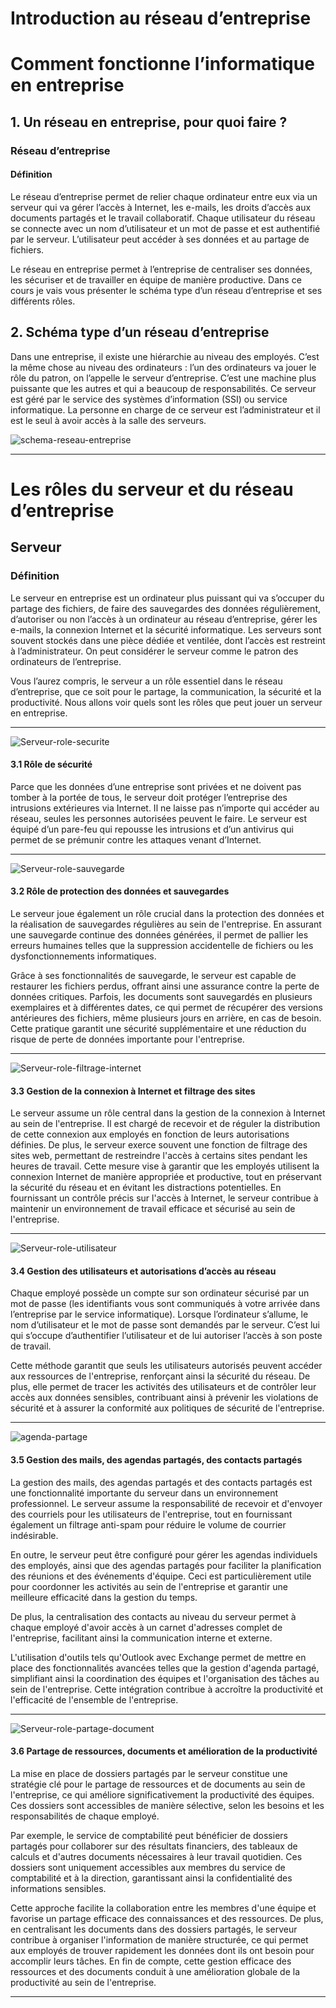 # Introduction au réseau d’entreprise

# Comment fonctionne l’informatique en entreprise
## 1. Un réseau en entreprise, pour quoi faire ?
### Réseau d’entreprise
#### Définition

Le réseau d’entreprise permet de relier chaque ordinateur entre eux via un serveur qui va gérer l’accès à Internet, les e-mails, les droits d’accès aux documents partagés et le travail collaboratif. Chaque utilisateur du réseau se connecte avec un nom d’utilisateur et un mot de passe et est authentifié par le serveur. L’utilisateur peut accéder à ses données et au partage de fichiers.

Le réseau en entreprise permet à l’entreprise de centraliser ses données, les sécuriser et de travailler en équipe de manière productive. Dans ce cours je vais vous présenter le schéma type d’un réseau d’entreprise et ses différents rôles.

## 2. Schéma type d’un réseau d’entreprise
Dans une entreprise, il existe une hiérarchie au niveau des employés. C’est la même chose au niveau des ordinateurs : l’un des ordinateurs va jouer le rôle du patron, on l’appelle le serveur d’entreprise. C’est une machine plus puissante que les autres et qui a beaucoup de responsabilités. Ce serveur est géré par le service des systèmes d’information (SSI) ou service informatique. La personne en charge de ce serveur est l’administrateur et il est le seul à avoir accès à la salle des serveurs.

![schema-reseau-entreprise](../img/schema-reseau-entreprise.jpg)

---

# Les rôles du serveur et du réseau d’entreprise

## Serveur
### Définition

Le serveur en entreprise est un ordinateur plus puissant qui va s’occuper du partage des fichiers, de faire des sauvegardes des données régulièrement, d’autoriser ou non l’accès à un ordinateur au réseau d’entreprise, gérer les e-mails, la connexion Internet et la sécurité informatique. Les serveurs sont souvent stockés dans une pièce dédiée et ventilée, dont l’accès est restreint à l’administrateur. On peut considérer le serveur comme le patron des ordinateurs de l’entreprise.

Vous l’aurez compris, le serveur a un rôle essentiel dans le réseau d’entreprise, que ce soit pour le partage, la communication, la sécurité et la productivité. Nous allons voir quels sont les rôles que peut jouer un serveur en entreprise.

---

![Serveur-role-securite](../img/serveur-role-securite.png)

#### 3.1 Rôle de sécurité
Parce que les données d’une entreprise sont privées et ne doivent pas tomber à la portée de tous, le serveur doit protéger l’entreprise des intrusions extérieures via Internet. Il ne laisse pas n’importe qui accéder au réseau, seules les personnes autorisées peuvent le faire. Le serveur est équipé d’un pare-feu qui repousse les intrusions et d’un antivirus qui permet de se prémunir contre les attaques venant d’Internet.

---

![Serveur-role-sauvegarde](../img/serveur-role-sauvegardes.png)

#### 3.2 Rôle de protection des données et sauvegardes

Le serveur joue également un rôle crucial dans la protection des données et la réalisation de sauvegardes régulières au sein de l'entreprise. En assurant une sauvegarde continue des données générées, il permet de pallier les erreurs humaines telles que la suppression accidentelle de fichiers ou les dysfonctionnements informatiques. 

Grâce à ses fonctionnalités de sauvegarde, le serveur est capable de restaurer les fichiers perdus, offrant ainsi une assurance contre la perte de données critiques. Parfois, les documents sont sauvegardés en plusieurs exemplaires et à différentes dates, ce qui permet de récupérer des versions antérieures des fichiers, même plusieurs jours en arrière, en cas de besoin. Cette pratique garantit une sécurité supplémentaire et une réduction du risque de perte de données importante pour l'entreprise.

---

![Serveur-role-filtrage-internet](../img/serveur-role-filtrage-internet.png)

#### 3.3 Gestion de la connexion à Internet et filtrage des sites

Le serveur assume un rôle central dans la gestion de la connexion à Internet au sein de l'entreprise. Il est chargé de recevoir et de réguler la distribution de cette connexion aux employés en fonction de leurs autorisations définies. De plus, le serveur exerce souvent une fonction de filtrage des sites web, permettant de restreindre l'accès à certains sites pendant les heures de travail. Cette mesure vise à garantir que les employés utilisent la connexion Internet de manière appropriée et productive, tout en préservant la sécurité du réseau et en évitant les distractions potentielles. En fournissant un contrôle précis sur l'accès à Internet, le serveur contribue à maintenir un environnement de travail efficace et sécurisé au sein de l'entreprise.

---

![Serveur-role-utilisateur](../img/serveur-role-utilisateur.png)

#### 3.4 Gestion des utilisateurs et autorisations d’accès au réseau

Chaque employé possède un compte sur son ordinateur sécurisé par un mot de passe (les identifiants vous sont communiqués à votre arrivée dans l’entreprise par le service informatique). Lorsque l’ordinateur s’allume, le nom d’utilisateur et le mot de passe sont demandés par le serveur. C’est lui qui s’occupe d’authentifier l’utilisateur et de lui autoriser l’accès à son poste de travail.

Cette méthode garantit que seuls les utilisateurs autorisés peuvent accéder aux ressources de l'entreprise, renforçant ainsi la sécurité du réseau. De plus, elle permet de tracer les activités des utilisateurs et de contrôler leur accès aux données sensibles, contribuant ainsi à prévenir les violations de sécurité et à assurer la conformité aux politiques de sécurité de l'entreprise.

---

![agenda-partage](../img/agenda-partage.jpg)

#### 3.5 Gestion des mails, des agendas partagés, des contacts partagés

La gestion des mails, des agendas partagés et des contacts partagés est une fonctionnalité importante du serveur dans un environnement professionnel. Le serveur assume la responsabilité de recevoir et d'envoyer des courriels pour les utilisateurs de l'entreprise, tout en fournissant également un filtrage anti-spam pour réduire le volume de courrier indésirable.

En outre, le serveur peut être configuré pour gérer les agendas individuels des employés, ainsi que des agendas partagés pour faciliter la planification des réunions et des événements d'équipe. Ceci est particulièrement utile pour coordonner les activités au sein de l'entreprise et garantir une meilleure efficacité dans la gestion du temps.

De plus, la centralisation des contacts au niveau du serveur permet à chaque employé d'avoir accès à un carnet d'adresses complet de l'entreprise, facilitant ainsi la communication interne et externe.

L'utilisation d'outils tels qu'Outlook avec Exchange permet de mettre en place des fonctionnalités avancées telles que la gestion d'agenda partagé, simplifiant ainsi la coordination des équipes et l'organisation des tâches au sein de l'entreprise. Cette intégration contribue à accroître la productivité et l'efficacité de l'ensemble de l'entreprise.

---

![Serveur-role-partage-document](../img/serveur-role-partage-document.png)

#### 3.6 Partage de ressources, documents et amélioration de la productivité

La mise en place de dossiers partagés par le serveur constitue une stratégie clé pour le partage de ressources et de documents au sein de l'entreprise, ce qui améliore significativement la productivité des équipes. Ces dossiers sont accessibles de manière sélective, selon les besoins et les responsabilités de chaque employé.

Par exemple, le service de comptabilité peut bénéficier de dossiers partagés pour collaborer sur des résultats financiers, des tableaux de calculs et d'autres documents nécessaires à leur travail quotidien. Ces dossiers sont uniquement accessibles aux membres du service de comptabilité et à la direction, garantissant ainsi la confidentialité des informations sensibles.

Cette approche facilite la collaboration entre les membres d'une équipe et favorise un partage efficace des connaissances et des ressources. De plus, en centralisant les documents dans des dossiers partagés, le serveur contribue à organiser l'information de manière structurée, ce qui permet aux employés de trouver rapidement les données dont ils ont besoin pour accomplir leurs tâches. En fin de compte, cette gestion efficace des ressources et des documents conduit à une amélioration globale de la productivité au sein de l'entreprise.

---

